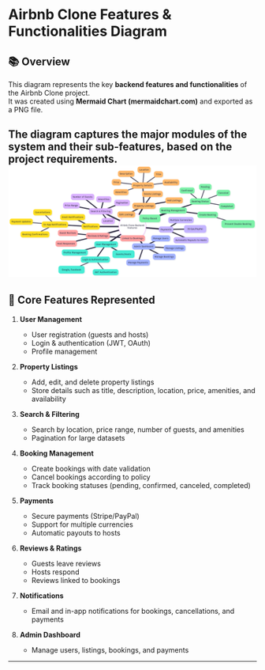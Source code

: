 
# Airbnb Clone Features & Functionalities Diagram

## 📚 Overview
This diagram represents the key **backend features and functionalities** of the Airbnb Clone project.  
It was created using **Mermaid Chart (mermaidchart.com)** and exported as a PNG file.

The diagram captures the major modules of the system and their sub-features, based on the project requirements.
![Airbnb Clone Backend Features](features-and-functionalities/backend.png)
---

## 🔑 Core Features Represented
1. **User Management**
   - User registration (guests and hosts)
   - Login & authentication (JWT, OAuth)
   - Profile management

2. **Property Listings**
   - Add, edit, and delete property listings
   - Store details such as title, description, location, price, amenities, and availability

3. **Search & Filtering**
   - Search by location, price range, number of guests, and amenities
   - Pagination for large datasets

4. **Booking Management**
   - Create bookings with date validation
   - Cancel bookings according to policy
   - Track booking statuses (pending, confirmed, canceled, completed)

5. **Payments**
   - Secure payments (Stripe/PayPal)
   - Support for multiple currencies
   - Automatic payouts to hosts

6. **Reviews & Ratings**
   - Guests leave reviews
   - Hosts respond
   - Reviews linked to bookings

7. **Notifications**
   - Email and in-app notifications for bookings, cancellations, and payments

8. **Admin Dashboard**
   - Manage users, listings, bookings, and payments

---


